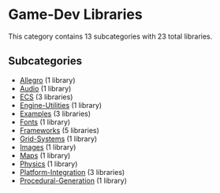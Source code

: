 # Game-Dev Libraries

This category contains 13 subcategories with 23 total libraries.

## Subcategories

- [Allegro](Allegro.md) (1 library)
- [Audio](Audio.md) (1 library)
- [ECS](ECS.md) (3 libraries)
- [Engine-Utilities](Engine-Utilities.md) (1 library)
- [Examples](Examples.md) (3 libraries)
- [Fonts](Fonts.md) (1 library)
- [Frameworks](Frameworks.md) (5 libraries)
- [Grid-Systems](Grid-Systems.md) (1 library)
- [Images](Images.md) (1 library)
- [Maps](Maps.md) (1 library)
- [Physics](Physics.md) (1 library)
- [Platform-Integration](Platform-Integration.md) (3 libraries)
- [Procedural-Generation](Procedural-Generation.md) (1 library)
